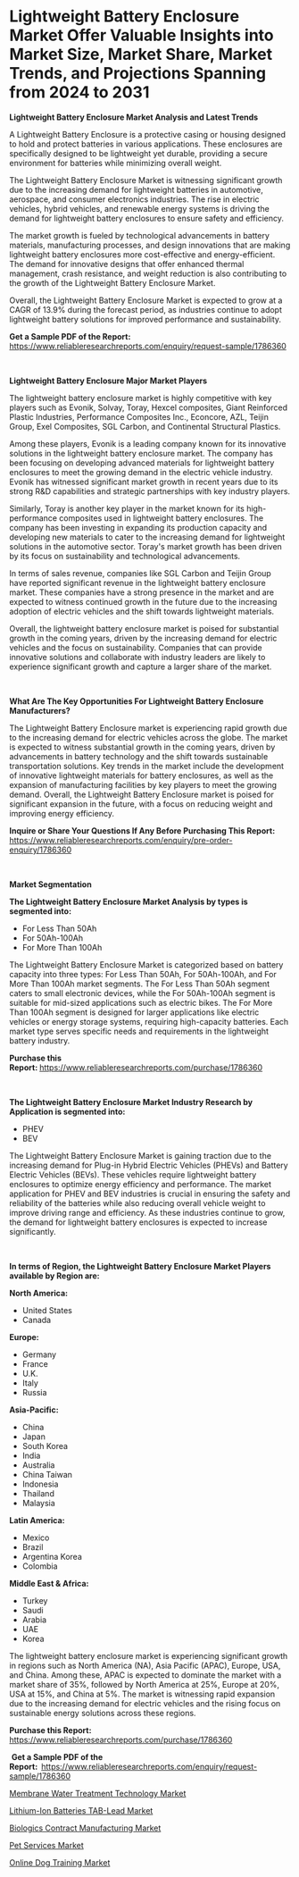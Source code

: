 <p><h1>Lightweight Battery Enclosure Market Offer Valuable Insights into Market Size, Market Share, Market Trends, and Projections Spanning from 2024 to 2031</h1></p><p><strong>Lightweight Battery Enclosure Market Analysis and Latest Trends</strong></p>
<p><p>A Lightweight Battery Enclosure is a protective casing or housing designed to hold and protect batteries in various applications. These enclosures are specifically designed to be lightweight yet durable, providing a secure environment for batteries while minimizing overall weight.</p><p>The Lightweight Battery Enclosure Market is witnessing significant growth due to the increasing demand for lightweight batteries in automotive, aerospace, and consumer electronics industries. The rise in electric vehicles, hybrid vehicles, and renewable energy systems is driving the demand for lightweight battery enclosures to ensure safety and efficiency.</p><p>The market growth is fueled by technological advancements in battery materials, manufacturing processes, and design innovations that are making lightweight battery enclosures more cost-effective and energy-efficient. The demand for innovative designs that offer enhanced thermal management, crash resistance, and weight reduction is also contributing to the growth of the Lightweight Battery Enclosure Market.</p><p>Overall, the Lightweight Battery Enclosure Market is expected to grow at a CAGR of 13.9% during the forecast period, as industries continue to adopt lightweight battery solutions for improved performance and sustainability.</p></p>
<p><strong>Get a Sample PDF of the Report:&nbsp;</strong> <a href="https://www.reliableresearchreports.com/enquiry/request-sample/1786360">https://www.reliableresearchreports.com/enquiry/request-sample/1786360</a></p>
<p>&nbsp;</p>
<p><strong>Lightweight Battery Enclosure Major Market Players</strong></p>
<p><p>The lightweight battery enclosure market is highly competitive with key players such as Evonik, Solvay, Toray, Hexcel composites, Giant Reinforced Plastic Industries, Performance Composites Inc., Econcore, AZL, Teijin Group, Exel Composites, SGL Carbon, and Continental Structural Plastics.</p><p>Among these players, Evonik is a leading company known for its innovative solutions in the lightweight battery enclosure market. The company has been focusing on developing advanced materials for lightweight battery enclosures to meet the growing demand in the electric vehicle industry. Evonik has witnessed significant market growth in recent years due to its strong R&D capabilities and strategic partnerships with key industry players.</p><p>Similarly, Toray is another key player in the market known for its high-performance composites used in lightweight battery enclosures. The company has been investing in expanding its production capacity and developing new materials to cater to the increasing demand for lightweight solutions in the automotive sector. Toray's market growth has been driven by its focus on sustainability and technological advancements.</p><p>In terms of sales revenue, companies like SGL Carbon and Teijin Group have reported significant revenue in the lightweight battery enclosure market. These companies have a strong presence in the market and are expected to witness continued growth in the future due to the increasing adoption of electric vehicles and the shift towards lightweight materials.</p><p>Overall, the lightweight battery enclosure market is poised for substantial growth in the coming years, driven by the increasing demand for electric vehicles and the focus on sustainability. Companies that can provide innovative solutions and collaborate with industry leaders are likely to experience significant growth and capture a larger share of the market.</p></p>
<p>&nbsp;</p>
<p><strong>What Are The Key Opportunities For Lightweight Battery Enclosure Manufacturers?</strong></p>
<p><p>The Lightweight Battery Enclosure market is experiencing rapid growth due to the increasing demand for electric vehicles across the globe. The market is expected to witness substantial growth in the coming years, driven by advancements in battery technology and the shift towards sustainable transportation solutions. Key trends in the market include the development of innovative lightweight materials for battery enclosures, as well as the expansion of manufacturing facilities by key players to meet the growing demand. Overall, the Lightweight Battery Enclosure market is poised for significant expansion in the future, with a focus on reducing weight and improving energy efficiency.</p></p>
<p><strong>Inquire or Share Your Questions If Any Before Purchasing This Report:</strong> <a href="https://www.reliableresearchreports.com/enquiry/pre-order-enquiry/1786360">https://www.reliableresearchreports.com/enquiry/pre-order-enquiry/1786360</a></p>
<p>&nbsp;</p>
<p><strong>Market Segmentation</strong></p>
<p><strong>The Lightweight Battery Enclosure Market Analysis by types is segmented into:</strong></p>
<p><ul><li>For Less Than 50Ah</li><li>For 50Ah-100Ah</li><li>For More Than 100Ah</li></ul></p>
<p><p>The Lightweight Battery Enclosure Market is categorized based on battery capacity into three types: For Less Than 50Ah, For 50Ah-100Ah, and For More Than 100Ah market segments. The For Less Than 50Ah segment caters to small electronic devices, while the For 50Ah-100Ah segment is suitable for mid-sized applications such as electric bikes. The For More Than 100Ah segment is designed for larger applications like electric vehicles or energy storage systems, requiring high-capacity batteries. Each market type serves specific needs and requirements in the lightweight battery industry.</p></p>
<p><strong>Purchase this Report:&nbsp;</strong><a href="https://www.reliableresearchreports.com/purchase/1786360">https://www.reliableresearchreports.com/purchase/1786360</a></p>
<p>&nbsp;</p>
<p><strong>The Lightweight Battery Enclosure Market Industry Research by Application is segmented into:</strong></p>
<p><ul><li>PHEV</li><li>BEV</li></ul></p>
<p><p>The Lightweight Battery Enclosure Market is gaining traction due to the increasing demand for Plug-in Hybrid Electric Vehicles (PHEVs) and Battery Electric Vehicles (BEVs). These vehicles require lightweight battery enclosures to optimize energy efficiency and performance. The market application for PHEV and BEV industries is crucial in ensuring the safety and reliability of the batteries while also reducing overall vehicle weight to improve driving range and efficiency. As these industries continue to grow, the demand for lightweight battery enclosures is expected to increase significantly.</p></p>
<p>&nbsp;</p>
<p><strong>In terms of Region, the Lightweight Battery Enclosure Market Players available by Region are:</strong></p>
<p>
    <p> <strong> North America: </strong>
        <ul>
            <li>United States</li>
            <li>Canada</li>
        </ul>
        </p> 
    <p> <strong> Europe: </strong>
        <ul>
            <li>Germany</li>
            <li>France</li>
            <li>U.K.</li>
            <li>Italy</li>
            <li>Russia</li>
        </ul>
        </p> 
    <p> <strong> Asia-Pacific: </strong>
        <ul>
            <li>China</li>
            <li>Japan</li>
            <li>South Korea</li>
            <li>India</li>
            <li>Australia</li>
            <li>China Taiwan</li>
            <li>Indonesia</li>
            <li>Thailand</li>
            <li>Malaysia</li>
        </ul>
        </p> 
    <p> <strong> Latin America: </strong>
        <ul>
            <li>Mexico</li>
            <li>Brazil</li>
            <li>Argentina Korea</li>
            <li>Colombia</li>
        </ul>
        </p> 
    <p> <strong> Middle East & Africa: </strong>
        <ul>
            <li>Turkey</li>
            <li>Saudi</li>
            <li>Arabia</li>
            <li>UAE</li>
            <li>Korea</li>
        </ul>
    </p>
    </p>
<p><p>The lightweight battery enclosure market is experiencing significant growth in regions such as North America (NA), Asia Pacific (APAC), Europe, USA, and China. Among these, APAC is expected to dominate the market with a market share of 35%, followed by North America at 25%, Europe at 20%, USA at 15%, and China at 5%. The market is witnessing rapid expansion due to the increasing demand for electric vehicles and the rising focus on sustainable energy solutions across these regions.</p></p>
<p><strong>Purchase this Report: </strong><a href="https://www.reliableresearchreports.com/purchase/1786360">https://www.reliableresearchreports.com/purchase/1786360</a></p>
<p>&nbsp;<strong>Get a Sample PDF of the Report:&nbsp;&nbsp;</strong><a href="https://www.reliableresearchreports.com/enquiry/request-sample/1786360">https://www.reliableresearchreports.com/enquiry/request-sample/1786360</a></p>
<p><strong></strong></p>
<p><p><a href="https://medium.com/@pauladams6h/membrane-water-treatment-technology-market-comprehensive-assessment-by-type-application-and-b843875641b1">Membrane Water Treatment Technology Market</a></p><p><a href="https://github.com/moyahfrancoestellec51j635wcx/Market-Research-Report-List-1/blob/main/lithium-ion-batteries-tab-lead-market.md">Lithium-Ion Batteries TAB-Lead Market</a></p><p><a href="https://medium.com/@pauladams6h/biologics-contract-manufacturing-market-analysis-and-sze-forecasted-for-period-from-2024-to-2031-e6dc69178234">Biologics Contract Manufacturing Market</a></p><p><a href="https://medium.com/@pauladams6h/pet-services-market-size-cagr-trends-2024-2030-674e9ae1c201">Pet Services Market</a></p><p><a href="https://medium.com/@pauladams6h/online-dog-training-market-the-key-to-successful-business-strategy-forecast-till-2031-5c897cfa9215">Online Dog Training Market</a></p></p>